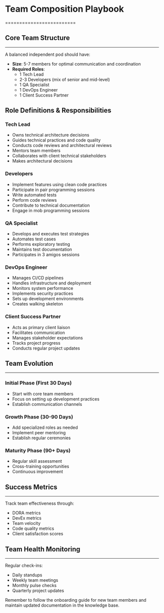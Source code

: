# Team Composition Playbook
=========================

## Core Team Structure
-------------------

A balanced independent pod should have:

-   **Size**: 5-7 members for optimal communication and coordination
-   **Required Roles**:
    -   1 Tech Lead
    -   2-3 Developers (mix of senior and mid-level)
    -   1 QA Specialist
    -   1 DevOps Engineer
    -   1 Client Success Partner

Role Definitions & Responsibilities
-----------------------------------

### Tech Lead

-   Owns technical architecture decisions
-   Guides technical practices and code quality
-   Conducts code reviews and architectural reviews
-   Mentors team members
-   Collaborates with client technical stakeholders
-   Makes architectural decisions

### Developers

-   Implement features using clean code practices
-   Participate in pair programming sessions
-   Write automated tests
-   Perform code reviews
-   Contribute to technical documentation
-   Engage in mob programming sessions

### QA Specialist

-   Develops and executes test strategies
-   Automates test cases
-   Performs exploratory testing
-   Maintains test documentation
-   Participates in 3 amigos sessions

### DevOps Engineer

-   Manages CI/CD pipelines
-   Handles infrastructure and deployment
-   Monitors system performance
-   Implements security practices
-   Sets up development environments
-   Creates walking skeleton

### Client Success Partner

-   Acts as primary client liaison
-   Facilitates communication
-   Manages stakeholder expectations
-   Tracks project progress
-   Conducts regular project updates

## Team Evolution
--------------

### Initial Phase (First 30 Days)

-   Start with core team members
-   Focus on setting up development practices
-   Establish communication channels

### Growth Phase (30-90 Days)

-   Add specialized roles as needed
-   Implement peer mentoring
-   Establish regular ceremonies

### Maturity Phase (90+ Days)

-   Regular skill assessment
-   Cross-training opportunities
-   Continuous improvement

## Success Metrics
---------------

Track team effectiveness through:

-   DORA metrics
-   DevEx metrics
-   Team velocity
-   Code quality metrics
-   Client satisfaction scores

## Team Health Monitoring
----------------------

Regular check-ins:

-   Daily standups
-   Weekly team meetings
-   Monthly pulse checks
-   Quarterly project updates

Remember to follow the onboarding guide for new team members and maintain updated documentation in the knowledge base.